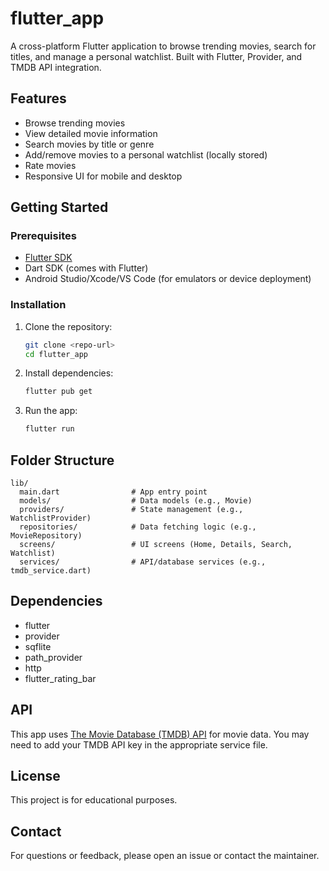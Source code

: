 # flutter_app

A cross-platform Flutter application to browse trending movies, search for titles, and manage a personal watchlist. Built with Flutter, Provider, and TMDB API integration.

## Features

- Browse trending movies
- View detailed movie information
- Search movies by title or genre
- Add/remove movies to a personal watchlist (locally stored)
- Rate movies
- Responsive UI for mobile and desktop

## Getting Started

### Prerequisites

- [Flutter SDK](https://flutter.dev/docs/get-started/install)
- Dart SDK (comes with Flutter)
- Android Studio/Xcode/VS Code (for emulators or device deployment)

### Installation

1. Clone the repository:
   ```sh
   git clone <repo-url>
   cd flutter_app
   ```
2. Install dependencies:
   ```sh
   flutter pub get
   ```
3. Run the app:
   ```sh
   flutter run
   ```

## Folder Structure

```
lib/
  main.dart                # App entry point
  models/                  # Data models (e.g., Movie)
  providers/               # State management (e.g., WatchlistProvider)
  repositories/            # Data fetching logic (e.g., MovieRepository)
  screens/                 # UI screens (Home, Details, Search, Watchlist)
  services/                # API/database services (e.g., tmdb_service.dart)
```

## Dependencies

- flutter
- provider
- sqflite
- path_provider
- http
- flutter_rating_bar

## API

This app uses [The Movie Database (TMDB) API](https://www.themoviedb.org/documentation/api) for movie data. You may need to add your TMDB API key in the appropriate service file.

## License

This project is for educational purposes.

## Contact

For questions or feedback, please open an issue or contact the maintainer.
